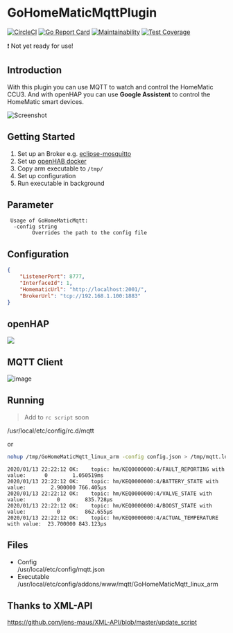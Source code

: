# GoHomeMaticMqttPlugin

[![CircleCI](https://circleci.com/gh/dhcgn/GoHomeMaticMqttPlugin.svg?style=svg)](https://circleci.com/gh/dhcgn/GoHomeMaticMqttPlugin)
[![Go Report Card](https://goreportcard.com/badge/github.com/dhcgn/GoHomeMaticMqttPlugin)](https://goreportcard.com/report/github.com/dhcgn/GoHomeMaticMqttPlugin)
[![Maintainability](https://api.codeclimate.com/v1/badges/b5dcdb24ef1e6237d397/maintainability)](https://codeclimate.com/github/dhcgn/GoHomeMaticMqttPlugin/maintainability)
[![Test Coverage](https://api.codeclimate.com/v1/badges/b5dcdb24ef1e6237d397/test_coverage)](https://codeclimate.com/github/dhcgn/GoHomeMaticMqttPlugin/test_coverage)

:exclamation: Not yet ready for use!

## Introduction

With this plugin you can use MQTT to watch and control the HomeMatic CCU3.
And with openHAP you can use **Google Assistent** to control the HomeMatic smart devices.

![Screenshot](https://i.ibb.co/PWphmXK/screenshot.png")

## Getting Started

1. Set up an Broker e.g. [eclipse-mosquitto](https://registry.hub.docker.com/_/eclipse-mosquitto/)
1. Set up [openHAB docker](https://registry.hub.docker.com/r/openhab/openhab)
1. Copy arm executable to `/tmp/`
1. Set up configuration
1. Run executable in background

## Parameter

```plain
 Usage of GoHomeMaticMqtt:
  -config string
        Overrides the path to the config file
```

## Configuration

```json
{
    "ListenerPort": 8777,
    "InterfaceId": 1,
    "HomematicUrl": "http://localhost:2001/",
    "BrokerUrl": "tcp://192.168.1.100:1883"
}
```

## openHAP

![](https://user-images.githubusercontent.com/6566207/107683288-aba23180-6ca1-11eb-8da5-2bf80df1f850.png)

## MQTT Client

![image](https://user-images.githubusercontent.com/6566207/106018455-d1381400-60c1-11eb-8201-16bcfb69bdab.png)


## Running

> Add to `rc script` soon

/usr/local/etc/config/rc.d/mqtt

or

```bash
nohup /tmp/GoHomeMaticMqtt_linux_arm -config config.json > /tmp/mqtt.log &
```

```
2020/01/13 22:22:12 OK:    topic: hm/KEQ0000000:4/FAULT_REPORTING with value:      0        1.050519ms
2020/01/13 22:22:12 OK:    topic: hm/KEQ0000000:4/BATTERY_STATE with value:        2.900000 766.405µs
2020/01/13 22:22:12 OK:    topic: hm/KEQ0000000:4/VALVE_STATE with value:          0        835.728µs
2020/01/13 22:22:12 OK:    topic: hm/KEQ0000000:4/BOOST_STATE with value:          0        862.655µs
2020/01/13 22:22:12 OK:    topic: hm/KEQ0000000:4/ACTUAL_TEMPERATURE with value:  23.700000 843.123µs
```

## Files

- Config  
  /usr/local/etc/config/mqtt.json
- Executable  
  /usr/local/etc/config/addons/www/mqtt/GoHomeMaticMqtt_linux_arm

## Thanks to XML-API

https://github.com/jens-maus/XML-API/blob/master/update_script
